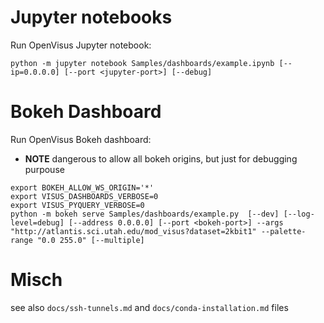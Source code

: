 # Jupyter notebooks

Run OpenVisus Jupyter notebook:

```
python -m jupyter notebook Samples/dashboards/example.ipynb [--ip=0.0.0.0] [--port <jupyter-port>] [--debug]
```

# Bokeh Dashboard

Run OpenVisus Bokeh dashboard:
- **NOTE** dangerous to allow all bokeh origins, but just for debugging purpouse

```
export BOKEH_ALLOW_WS_ORIGIN='*' 
export VISUS_DASHBOARDS_VERBOSE=0
export VISUS_PYQUERY_VERBOSE=0
python -m bokeh serve Samples/dashboards/example.py  [--dev] [--log-level=debug] [--address 0.0.0.0] [--port <bokeh-port>] --args "http://atlantis.sci.utah.edu/mod_visus?dataset=2kbit1" --palette-range "0.0 255.0" [--multiple]
```


# Misch

see also `docs/ssh-tunnels.md` and `docs/conda-installation.md` files